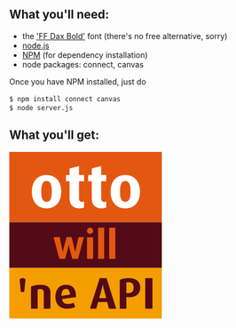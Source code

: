 ## What you'll need:
- the ['FF Dax Bold'](https://www.fontfont.com/fonts/dax/bold) font (there's no free alternative, sorry)
- [node.js](http://nodejs.org)
- [NPM](http://npmjs.org) (for dependency installation)
- node packages: connect, canvas 

Once you have NPM installed, just do

    $ npm install connect canvas
    $ node server.js

## What you'll get:
![](https://github.com/fjl/ottogen/raw/master/example.png)
